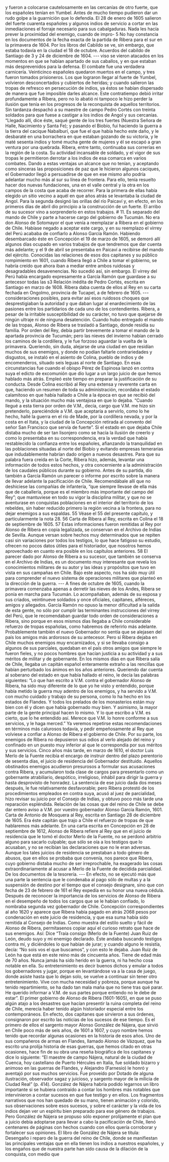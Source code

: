 y fueron a colocarse cautelosamente en las cercanías de otro fuerte, que los españoles tenían en Yumbel. Antes de mucho tiempo pudieron dar un rudo golpe a la guarnición que lo defendía. El 28 de enero de 1605 salieron del fuerte cuarenta españoles y algunos indios de servicio a cortar en las inmediaciones el forraje necesario para sus cabalgaduras. Nada les hacía prever la proximidad del enemigo, cuando de impro- <footnote>5 No hay constancia en los documentos de la fecha exacta de la partida de Ribera para el sur en la primavera de 1604. Por los libros del Cabildo se ve, sin embargo, que estaba todavía en la ciudad el 18 de octubre.</footnote> <footnote>Acuerdos del cabildo de Santiago de 3 y 24 de diciembre de 1604.</footnote> --- viso se vieron atacados en los momentos en que se habían apartado de sus caballos, y en que estaban más desprevenidos para la defensa. El combate fue una verdadera carnicería. Veinticinco españoles quedaron muertos en el campo, y tres fueron tomados prisioneros. Los que lograron llegar al fuerte de Yumbel, volvieron desconcertados y cubiertos de heridas; y cuando salieron las tropas de refresco en persecución de indios, ya éstos se habían dispersado de manera que fue imposible darles alcance. Este contratiempo debió irritar profundamente a Ribera, pero no lo abatió ni tampoco le hizo perder la ilusión que tenía en los progresos de la reconquista de aquellos territorios. Sin tardanza despachó a su maestre de campo Pedro Cortés con treinta soldados para que fuese a castigar a los indios de Angol y sus cercanías. “Llegado allí, dice éste, saqué gente de los tres fuertes (Nuestra Señora de Halle, Nacimiento y Santa Fe); y pasando el Biobío, fui haciendo la guerra a la tierra del cacique Nabalburí, que fue el que había hecho este daño, y le desbaraté en una borrachera en que estaban gozando de su victoria, y le maté sesenta indios y tomé mucha gente de mujeres y él se escapó a gran ventura por una quebrada. Ribera, entre tanto, continuaba sus correrías en la región de la costa. Su actividad incansable de soldado, y el vigor de sus tropas le permitieron derrotar a los indios de esa comarca en varios combates. Dando a estas ventajas un alcance que no tenían, y aceptando como sinceras las proposiciones de paz que le hicieron algunos caciques, el Gobernador llegó a persuadirse de que en ese mismo año podría adelantar mucho más al sur su línea de frontera. Para ello, tenía resuelto hacer dos nuevas fundaciones, una en el valle central y la otra en los campos de la costa que acaba de recorrer. Para la primera de ellas había elegido un sitio vecino a aquél en que años atrás se levantaba la ciudad de Angol. Para la segunda designó las orillas del río Paicaví y, en efecto, en los primeros días de abril dio principio a la construcción de un fuerte. El arribo de su sucesor vino a sorprenderlo en estos trabajos. # 11. Es separado del mando de Chile y parte a hacerse cargo del gobierno de Tucumán. No era don Alonso de Sotomayor el que venía a reemplazar a Ribera en el gobierno de Chile. Habíase negado a aceptar este cargo, y en su reemplazo el virrey del Perú acababa de confiarlo a Alonso García Ramón. Habiendo desembarcado éste en Concepción el 19 de marzo de 1605, se demoró allí algunos días ocupado en varios trabajos de que tendremos que dar cuenta más adelante; y el 9 de abril se presentaba en Paicaví a recibirse del mando del ejército. Conocidas las relaciones de esos dos capitanes y su público rompimiento en 1601, cuando Ribera llegó a Chile a tomar el gobierno, se habría creído que ahora iban a mediar entre ambos ruidosas y desagradables desavenencias. No sucedió así, sin embargo. El virrey del Perú había encargado expresamente a García Ramón que guardase a su antecesor todas las s3 Relación inédita de Pedro Cortés, escrita en Santiago en marzo de 1608. Ribera daba cuenta de ellos al Rey en su carta fechada en Ongolmo, provincia de Tucapel, a de febrero de 1605. --- consideraciones posibles, para evitar así esos ruidosos choques que desprestigiaban la autoridad y que daban lugar al enardecimiento de las pasiones entre los partidarios de cada uno de los contendientes. Ribera, a pesar de la irritable susceptibilidad de su carácter, no tuvo que quejarse de ningún ultraje ni de ninguna desatención. Cuando hubo entregado el mando de las tropas, Alonso de Ribera se trasladó a Santiago, donde residía su familia. Por orden del Rey, debía partir brevemente a tomar el mando de la apartada provincia de Tucumán; pero las nieves del invierno habían cerrado los caminos de la cordillera, y le fue forzoso aguardar la vuelta de la primavera. Queriendo, sin duda, alejarse de una ciudad en que residían muchos de sus enemigos, y donde no podían faltarle contrariedades y disgustos, se instaló en el asiento de Colina, pueblo de indios y de encomenderos, situado seis leguas al norte de Santiago. En esas circunstancias fue cuando el obispo Pérez de Espinosa lanzó en contra suya el edicto de excomunión que dio lugar a un largo juicio de que hemos hablado más atrás. Empleó este tiempo en preparar la justificación de su conducta. Desde Colina escribió al Rey una extensa y reverente carta en que, haciendo un resumen de toda su administración, recordaba el estado calamitoso en que había hallado a Chile a la época en que se recibió del mando, y la situación mucho más ventajosa en que lo dejaba. “Cuando llegué a esta tierra por orden de V.M., decía, cargo que V.M. me hizo sin pretenderlo, pareciéndole a V.M. que aceptaría a servirlo, como lo he hecho, hallé la guerra en el río de Made, por la cordillera nevada, y por la costa en el Itata, y la ciudad de la Concepción retirada al convento del señor San Francisco que servía de fuerte”. Si el estado en que dejaba Chile distaba mucho de ser tan lisonjero como se hacía la ilusión de creerlo y como lo presentaba en su correspondencia, era la verdad que había restablecido la confianza entre los españoles, afianzando la tranquilidad en las poblaciones situadas al norte del Biobío y evitando empresas temerarias que indudablemente habrían dado origen a nuevos desastres. Para que su palabra fuera creída en la Corte, Ribera hizo, además, levantar una información de todos estos hechos, y otra concerniente a la administración de los caudales públicos durante su gobierno. Antes de su partida, dio también a García Ramón un parecer o informe por escrito sobre la manera de llevar adelante la pacificación de Chile. Recomendábale allí que no deshiciese las compañías de infantería, “que siempre llevase de ella más que de caballería, porque es el miembro más importante del campo del Rey”; que mantuviese en todo su vigor la disciplina militar, y que no se aventurase en conquistas poblaciones en el interior del territorio de los rebeldes, sin haber reducido primero la región vecina a la frontera, para no dejar enemigos a sus espaldas. 55 Véase el 55 del presente capítulo, y particularmente la nota 28. 56 Carta de Ribera al Rey, escrita en Colina el 18 de septiembre de 1605. 57 Estas informaciones fueron remitidas al Rey por Alonso de Ribera en copia legalizada, se conservan en el Archivo de Indias de Sevilla. Aunque versan sobre hechos muy determinados que se repiten casi sin variaciones por todos los testigos, lo que hace fatigoso su estudio, ofrecen no pocos datos útiles para el historiador, que nosotros hemos aprovechado en cuanto era posible en los capítulos anteriores. 58 El parecer dado por Alonso de Ribera a su sucesor, que también se conserva en el Archivo de Indias, es un documento muy interesante que revela los conocimientos militares de su autor y las ideas y propósitos que tuvo en vista en sus campañas en Chile. Bajo este aspecto, nos ha sido muy útil para comprender el nuevo sistema de operaciones militares que planteó en la dirección de la guerra. --- A fines de octubre de 1605, cuando la primavera comenzaba apenas a derretir las nieves de los Andes, Ribera se ponía en marcha para Tucumán. Lo acompañaban, además de su esposa y sus criados, veintinueve soldados y once oficiales, capitanes, alféreces, amigos y allegados. García Ramón no opuso la menor dificultad a la salida de esta gente, no sólo por cumplir las terminantes instrucciones del virrey del Perú, que le recomendaban guardar todo orden de consideraciones a Ribera, sino porque en esos mismos días llegaba a Chile considerable refuerzo de tropas españolas, como habremos de referirlo más adelante. Probablemente también el nuevo Gobernador no sentía que se alejasen del país los amigos más ardorosos de su antecesor. Pero si Ribera dejaba en Chile muchos enemigos muy encarnizados, y si se llevaba consigo a algunos de sus parciales, quedaban en el país otros amigos que siempre le fueron fieles, y no pocos hombres que hacían justicia a su actividad y a sus méritos de militar y de gobernante. En los mismos días en que Ribera salía de Chile, llegaba un capitán español enteramente extraño a las rencillas que habían perturbado los ánimos en los años anteriores. Queriendo dar cuenta al soberano del estado en que había hallado el reino, le decía las palabras siguientes: “Lo que han escrito a V.M. contra el gobernador Alonso de Ribera, ha sido muy diferente de lo que yo he visto y entendido, porque había metido la guerra muy adentro de los enemigos, y ha servido a V.M. con mucho cuidado y trabajo de su persona, como lo ha hecho en los estados de Flandes. Y todos los prelados de los monasterios están muy bien con él y dicen que había gobernado muy bien. Y asimismo, la mayor parte de la gente principal hacen lo mismo. Y lo que escribo a V.M. es cierto, que lo he entendido así. Merece que V.M. lo honre conforme a sus servicios, y le haga merced.” Ya veremos repetirse estas recomendaciones en términos más calurosos todavía, y pedir empeñosamente al Rey que volviese a confiar a Alonso de Ribera el gobierno de Chile. Por su parte, los enemigos de Ribera no depusieron sus odios al verlo alejado del reino y confinado en un puesto muy inferior al que le correspondía por sus méritos y sus servicios. Cinco años más tarde, en marzo de 1610, el doctor Luis Merlo de la Fuente recibía el encargo de instruir dentro del plazo perentorio de sesenta días, el juicio de residencia del Gobernador destituido. Aquellos obstinados enemigos acudieron presurosos a formular sus acusaciones contra Ribera, y acumularon toda clase de cargos para presentarlo como un gobernante atrabiliario, despótico, irreligioso, inhábil para dirigir la guerra y hasta desprovisto de honradez. La sentencia de ese juicio dada dos meses después, le fue relativamente desfavorable; pero Ribera protestó de los procedimientos empleados en contra suya, acusó al juez de parcialidad, hizo revisar su juicio por el Consejo de Indias, y obtuvo poco más tarde una reparación espléndida. Relación de las cosas que del reino de Chile se debe dar entero aviso a V.M. por vuestro gobernador Alonso García Ramón, 1601. Carta de Antonio de Mosquera al Rey, escrita en Santiago 28 de diciembre de 1605. Era éste capitán que trajo a Chile el refuerzo de tropas de que hablaremos más adelante. En una carta escrita en Concepción en 28 de septiembre de 1612, Alonso de Ribera refiere al Rey que en el juicio de residencia que le tomó el doctor Merlo de la Fuente, no se perdonó arbitrio alguno para sacarlo culpable; que sólo se oía a los testigos que lo acusaban, y no se recibían las declaraciones que no le eran adversas. Aunque los tales juicios de residencia se prestaban a todo género de abusos, que en ellos se probaba que convenía, nos parece que Ribera, cuyo gobierno distaba mucho de ser irreprochable, ha exagerado las cosas extraordinariamente al acusar a Merlo de la Fuente de decidida parcialidad. De los documentos de la tesorería. --- En efecto, no se ejecutó más que una parte la sentencia que le condenaba al pago sólo de multas y a la suspensión de destino por el tiempo que el consejo designare, sino que con fecha de 23 de febrero de 161 el Rey expedía en su honor una nueva cédula. Después de reconocer la importancia de los servicios de Alonso de Ribera en el desempeño de todos los cargos que se le habían confiado, lo nombraba segunda vez gobernador de Chile. Concepción correspondientes al año 1620 y aparece que Ribera había pagado en atrás 2068 pesos por condenación en este juicio de residencia, y que esa suma había sido remitida al Consejo de Indias. Como muestra del estilo suelto y fácil de Alonso de Ribera, permítasenos copiar aquí el curioso retrato que hace de sus enemigos. Así: Dice “Traía consigo (Merlo de la Fuente) Juan Ruiz de León, deudo suyo y mi enemigo declarado. Éste andaba buscando testigos contra mí, y diciéndoles lo que habían de jurar; y cuando alguno le resistía, decía: “No sois vos el que buscamos”, y con esto le dejaba. Juan Ruiz de León ha que está en este reino más de cincuenta años. Tiene de edad más de 70 años. Nunca jamás ha sido herido en la guerra, ni ha hecho cosa notable en ella. Su entretenimiento es decir buenos dichos y emular a todos los gobernadores y jugar, porque en levantándose va a la casa de juego, donde asiste hasta que lo dejan solo, se vuelve a continuar sin tener otro entretenimiento. Vive con mucha necesidad y pobreza, porque aunque ha tenido repartimiento, se ha dado tan mala maña que no tiene tras qué parar. He querido informar a V.M. de sus partes porque entiendo no le debe de estar”. El primer gobierno de Alonso de Ribera (1601-1605), en que se puso algún atajo a los desastres que hacían presentir la ruina completa del reino de Chile, merecía haber tenido algún historiador especial entre los contemporáneos. En efecto, dos capitanes que sirvieron a sus órdenes, consignaron por escrito las noticias de los sucesos de ese tiempo. Es el primero de ellos el sargento mayor Alonso González de Nájera, que sirvió en Chile poco más de seis años, de 1601 a 1607, y cuyo nombre hemos tenido que recordar algunas ocasiones en la historia de esos años. Uno de sus compañeros de armas en Flandes, llamado Alonso de Vázquez, que ha escrito una prolija historia de esas guerras, que hemos citado en otras ocasiones, hace fin de su obra una reseña biográfica de los capitanes y dice lo siguiente: “El maestre de campo Nájera, natural de la ciudad de Cuenca, hoy castellano de Puerto Hércules en Italia, fue soldado bizarro y animoso en las guerras de Flandes, y Alejandro (Farnesio) le honró y aventajó por sus muchos servicios. Fue proveído por Dotado de alguna ilustración, observador sagaz y juicioso, y sargento mayor de la milicia de Ciudad Real” (p. 414). González de Nájera habría podido legarnos un libro importante si se hubiera contraído a contar los hombres más notables que intervinieron a contar sucesos en que fue testigo y en ellos. Los fragmentos narrativos que nos han quedado de su mano, tienen animación y colorido, sus observaciones sobre esos sucesos, y sobre el carácter y la vida de los indios dejan ver un espíritu bien preparado para ese género de trabajos. Pero González de Nájera se propuso sólo exponer prolijamente el plan que a juicio debía adoptarse para llevar a cabo la pacificación de Chile, llenó centenares de páginas con hechos cuando con ellos quería corroborar y fortalecer sus opiniones. El libro de González de Nájera se titula: Desengaño i reparo de la guerra del reino de Chile, donde se manifiestan las principales ventajas que en ella tienen los indios a nuestros españoles, y los engaños que de nuestra parte han sido causa de la dilación de la conquista, con medio que